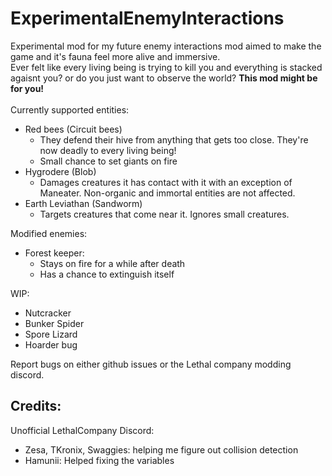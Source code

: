 # ExperimentalEnemyInteractions 
Experimental mod for my future enemy interactions mod aimed to make the game and it's fauna feel more alive and immersive.<br>
Ever felt like every living being is trying to kill you and everything is stacked agaisnt you? or do you just want to observe the world? __This mod might be for you!__<br>
<br>
Currently supported entities:<br>
- Red bees (Circuit bees)<br>
	- They defend their hive from anything that gets too close. They're now deadly to every living being!
	- Small chance to set giants on fire
- Hygrodere (Blob)<br>
	- Damages creatures it has contact with it with an exception of Maneater. Non-organic and immortal entities are not affected.
- Earth Leviathan (Sandworm)<br>
	- Targets creatures that come near it. Ignores small creatures.

Modified enemies: <br>
- Forest keeper:
	- Stays on fire for a while after death
	- Has a chance to extinguish itself

WIP: <br>
- Nutcracker<br>
- Bunker Spider<br>
- Spore Lizard<br>
- Hoarder bug<br>

Report bugs on either github issues or the Lethal company modding discord.

Credits:
--------------------------------------------------
Unofficial LethalCompany Discord: <br>
- Zesa, TKronix, Swaggies: helping me figure out collision detection <br>
- Hamunii: Helped fixing the variables <br>
